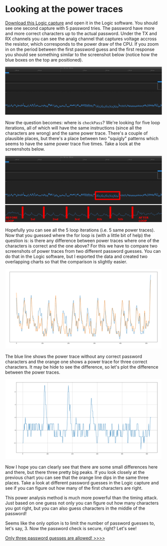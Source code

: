 # Looking at the power traces
[Download this Logic capture](assets/power_analysis.logicdata.7z) and open it in the Logic software. You should see one second capture with 5 password tries. The password have more and more correct characters up to the actual password. Under the TX and RX channels you can see the analg channel that captures voltage accross the resistor, which corresponds to the power draw of the CPU. If you zoom in on the period between the first password guess and the first response you should see something similar to the screenshot below (notice how the blue boxes on the top are positioned).

![Power trace of the first password try](assets/logic-screenshot-power-loops.png)

Now the question becomes: where is `checkPass`? We're looking for five loop iterations, all of which will have the same instructions (since all the characters are wrong) and the same power trace. There's a couple of plausible places, but there's a place between two "squigly" patterns which seems to have the same power trace five times. Take a look at the screenshots below.

![Annotated power trace](assets/logic-screenshot-power-loops-annotated.png)
![Annotated loop iterations power trace](assets/logic-screenshot-power-loops-iterations-annotated.png)

Hopefully you can see all the 5 loop iterations (i.e. 5 same power traces). Now that you guessed where the for loop is (with a little bit of help) the question is: is there any difference between power traces where one of the characters is correct and the one above? For this we have to compare two screenshots of power traces from two different password guesses. You can do that in the Logic software, but I exported the data and created two overlapping charts so that the comparison is slightly easier.

![Two power traces for two different password guesses](assets/matplotlib-power-traces.png)

The blue line shows the power trace without any correct password characters and the orange one shows a power trace for three correct characters. It may be hide to see the difference, so let's plot the difference between the power traces.

![The difference between power traces](assets/matplotlib-differences.png)

Now I hope you can clearly see that there are some small differences here and there, but there three pretty big peaks. If you look closely at the previous chart you can see that the orange line dips in the same three places. Take a look at different password guesses in the Logic capture and see if you can figure out how many of the first characters are right.

This power analysis method is much more powerful than the timing attack. Just based on one guess not only you can figure out how many characters you got right, but you can also guess characters in the middle of the password!

Seems like the only option is to limit the number of password guesses to, let's say, 3. Now the password check is secure, right? Let's see!

[Only three password guesses are allowed! >>>>](three.md)
